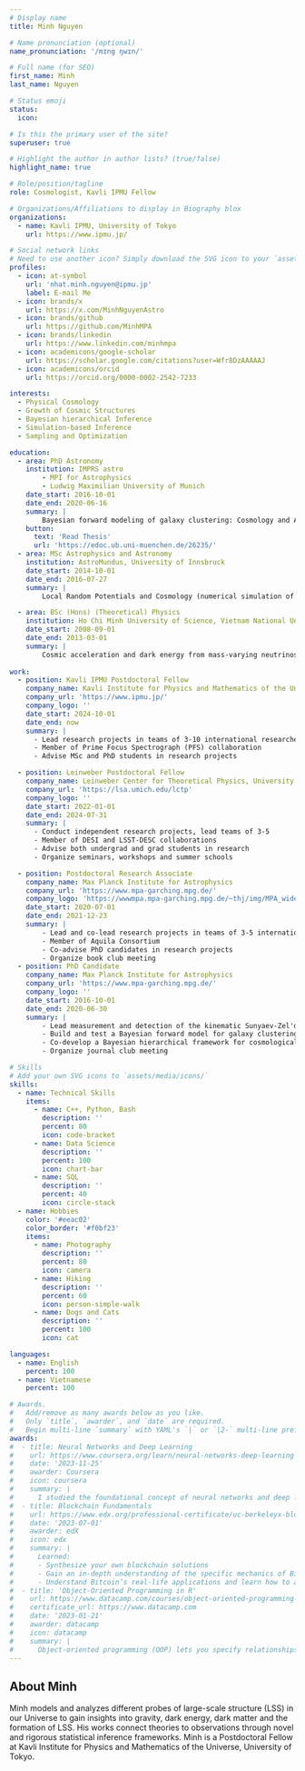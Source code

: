```yaml
---
# Display name
title: Minh Nguyen

# Name pronunciation (optional)
name_pronunciation: '/mɪng ŋwɪn/'

# Full name (for SEO)
first_name: Minh
last_name: Nguyen

# Status emoji
status:
  icon: 

# Is this the primary user of the site?
superuser: true

# Highlight the author in author lists? (true/false)
highlight_name: true

# Role/position/tagline
role: Cosmologist, Kavli IPMU Fellow

# Organizations/Affiliations to display in Biography blox
organizations:
  - name: Kavli IPMU, University of Tokyo
    url: https://www.ipmu.jp/

# Social network links
# Need to use another icon? Simply download the SVG icon to your `assets/media/icons/` folder.
profiles:
  - icon: at-symbol
    url: 'nhat.minh.nguyen@ipmu.jp'
    label: E-mail Me
  - icon: brands/x
    url: https://x.com/MinhNguyenAstro
  - icon: brands/github
    url: https://github.com/MinhMPA
  - icon: brands/linkedin
    url: https://www.linkedin.com/minhmpa
  - icon: academicons/google-scholar
    url: https://scholar.google.com/citations?user=Wfr8DzAAAAAJ
  - icon: academicons/orcid
    url: https://orcid.org/0000-0002-2542-7233

interests:
  - Physical Cosmology
  - Growth of Cosmic Structures
  - Bayesian hierarchical Inference
  - Simulation-based Inference
  - Sampling and Optimization

education:
  - area: PhD Astronomy
    institution: IMPRS astro
        - MPI for Astrophysics  
        - Ludwig Maximilian University of Munich
    date_start: 2016-10-01
    date_end: 2020-06-16
    summary: |
        Bayesian forward modeling of galaxy clustering: Cosmology and Astrophysics inference.
    button:
      text: 'Read Thesis'
      url: 'https://edoc.ub.uni-muenchen.de/26235/'
  - area: MSc Astrophysics and Astronomy
    institution: AstroMundus, University of Innsbruck
    date_start: 2014-10-01
    date_end: 2016-07-27
    summary: |
        Local Random Potentials and Cosmology (numerical simulation of multi-field inflationary potential)

  - area: BSc (Hons) (Theoretical) Physics
    institution: Ho Chi Minh University of Science, Vietnam National University
    date_start: 2008-09-01
    date_end: 2013-03-01
    summary: |
        Cosmic acceleration and dark energy from mass-varying neutrinos
      
work:
  - position: Kavli IPMU Postdoctoral Fellow
    company_name: Kavli Institute for Physics and Mathematics of the Universe, University of Tokyo
    company_url: 'https://www.ipmu.jp/'
    company_logo: ''
    date_start: 2024-10-01
    date_end: now
    summary: |
      - Lead research projects in teams of 3-10 international researchers
      - Member of Prime Focus Spectrograph (PFS) collaboration
      - Advise MSc and PhD students in research projects

  - position: Leinweber Postdoctoral Fellow
    company_name: Leinweber Center for Theoretical Physics, University of Michigan
    company_url: 'https://lsa.umich.edu/lctp'
    company_logo: ''
    date_start: 2022-01-01
    date_end: 2024-07-31
    summary: |
      - Conduct independent research projects, lead teams of 3-5
      - Member of DESI and LSST-DESC collaborations
      - Advise both undergrad and grad students in research
      - Organize seminars, workshops and summer schools

  - position: Postdoctoral Research Associate
    company_name: Max Planck Institute for Astrophysics
    company_url: 'https://www.mpa-garching.mpg.de/'
    company_logo: 'https://wwwmpa.mpa-garching.mpg.de/~thj/img/MPA_wide_D_green.png'
    date_start: 2020-07-01
    date_end: 2021-12-23
    summary: |
        - Lead and co-lead research projects in teams of 3-5 international researchers
        - Member of Aquila Consortium
        - Co-advise PhD candidates in research projects
        - Organize book club meeting
  - position: PhD Candidate
    company_name: Max Planck Institute for Astrophysics
    company_url: 'https://www.mpa-garching.mpg.de/'
    company_logo: ''
    date_start: 2016-10-01
    date_end: 2020-06-30
    summary: |
        - Lead measurement and detection of the kinematic Sunyaev-Zel'dovich signal from large observational astronomy and cosmology data sets
        - Build and test a Bayesian forward model for galaxy clustering
        - Co-develop a Bayesian hierarchical framework for cosmological inference from galaxy surveys
        - Organize journal club meeting

# Skills
# Add your own SVG icons to `assets/media/icons/`
skills:
  - name: Technical Skills
    items:
      - name: C++, Python, Bash
        description: ''
        percent: 80
        icon: code-bracket
      - name: Data Science
        description: ''
        percent: 100
        icon: chart-bar
      - name: SQL
        description: ''
        percent: 40
        icon: circle-stack
  - name: Hobbies
    color: '#eeac02'
    color_border: '#f0bf23'
    items:
      - name: Photography
        description: ''
        percent: 80
        icon: camera
      - name: Hiking
        description: ''
        percent: 60
        icon: person-simple-walk
      - name: Dogs and Cats
        description: ''
        percent: 100
        icon: cat

languages:
  - name: English
    percent: 100
  - name: Vietnamese
    percent: 100

# Awards.
#   Add/remove as many awards below as you like.
#   Only `title`, `awarder`, and `date` are required.
#   Begin multi-line `summary` with YAML's `|` or `|2-` multi-line prefix and indent 2 spaces below.
awards:
#  - title: Neural Networks and Deep Learning
#    url: https://www.coursera.org/learn/neural-networks-deep-learning
#    date: '2023-11-25'
#    awarder: Coursera
#    icon: coursera
#    summary: |
#      I studied the foundational concept of neural networks and deep learning. By the end, I was familiar with the significant technological trends driving the rise of deep learning; build, train, and apply fully connected deep neural networks; implement efficient (vectorized) neural networks; identify key parameters in a neural network’s architecture; and apply deep learning to your own applications.
#  - title: Blockchain Fundamentals
#    url: https://www.edx.org/professional-certificate/uc-berkeleyx-blockchain-fundamentals
#    date: '2023-07-01'
#    awarder: edX
#    icon: edx
#    summary: |
#      Learned:
#      - Synthesize your own blockchain solutions
#      - Gain an in-depth understanding of the specific mechanics of Bitcoin
#      - Understand Bitcoin’s real-life applications and learn how to attack and destroy Bitcoin, Ethereum, smart contracts and Dapps, and alternatives to Bitcoin’s Proof-of-Work consensus algorithm
#  - title: 'Object-Oriented Programming in R'
#    url: https://www.datacamp.com/courses/object-oriented-programming-with-s3-and-r6-in-r
#    certificate_url: https://www.datacamp.com
#    date: '2023-01-21'
#    awarder: datacamp
#    icon: datacamp
#    summary: |
#      Object-oriented programming (OOP) lets you specify relationships between functions and the objects that they can act on, helping you manage complexity in your code. This is an intermediate level course, providing an introduction to OOP, using the S3 and R6 systems. S3 is a great day-to-day R programming tool that simplifies some of the functions that you write. R6 is especially useful for industry-specific analyses, working with web APIs, and building GUIs.
---
```


## About Minh

Minh models and analyzes different probes of large-scale structure (LSS) in our Universe to gain insights into gravity, dark energy, dark matter and the formation of LSS. His works connect theories to observations through novel and rigorous statistical inference frameworks. Minh is a Postdoctoral Fellow at Kavli Institute for Physics and Mathematics of the Universe, University of Tokyo.
